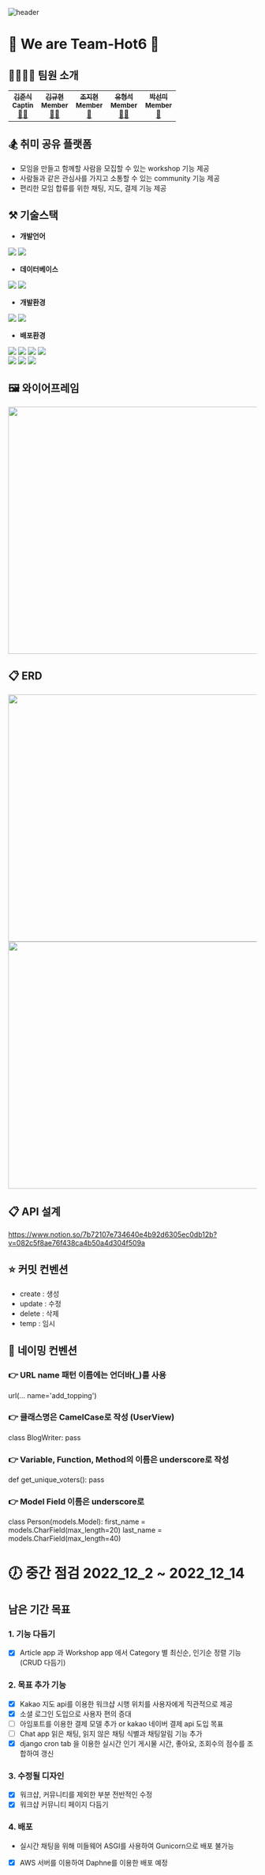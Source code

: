 ![header](https://capsule-render.vercel.app/api?type=waving&color=auto&height=300&section=header&text=🐤Togeduck%&fontSize=90)
# 👋 We are Team-Hot6 👋
## 👨‍👩‍👧‍👦 팀원 소개
<table>
  <tr>
    <td align="center">
      <a href="https://github.com/94KJS">
        <sub><b>김준식</b></sub></a><br />
        <sub><b>Captin</b></sub></a><br />
        <a href="https://github.com/94KJS">🙍‍♂️</a>
    </td>
    <td align="center">
      <a href="https://github.com/9yuhyeon">
        <sub><b>김규현</b></sub></a><br />
        <sub><b>Member</b></sub></a><br />
        <a href="https://github.com/9yuhyeon">🙍‍♂️</a>
    </td>
    <td align="center">
      <a href="https://github.com/jihyun-cho-0">
        <sub><b>조지현</b></sub></a><br />
        <sub><b>Member</b></sub></a><br />
        <a href="https://github.com/jihyun-cho-0">🙍</a>
    </td>
    <td align="center">
      <a href="https://github.com/Carrotww">
        <sub><b>유형석</b></sub></a><br />
        <sub><b>Member</b></sub></a><br />
        <a href="https://github.com/Carrotww">🙍‍♂️</a>
    </td>
    <td align="center">
      <a href="https://github.com/sunmi-park">
        <sub><b>박선미</b></sub></a><br />
        <sub><b>Member</b></sub></a><br />
        <a href="https://github.com/sunmi-park">🙍</a>
    </td>
  </tr>
</table>

## 🏂 취미 공유 플랫폼
- 모임을 만들고 함께할 사람을 모집할 수 있는 workshop 기능 제공
- 사람들과 같은 관심사를 가지고 소통할 수 있는 community 기능 제공
- 편리한 모임 합류를 위한 채팅, 지도, 결제 기능 제공

## ⚒ 기술스택
- **개발언어** 
<div>
  <img src="https://img.shields.io/badge/python-3776AB?style=for-the-badge&logo=python&logoColor=white">
  <img src="https://img.shields.io/badge/JavaScript-F7DF1E?style=for-the-badge&logo=JavaScript&logoColor=white">
</div>

- **데이터베이스**
<div>
  <img src="https://img.shields.io/badge/SQLite3-003B57?style=for-the-badge&logo=SQLite&logoColor=white">
  <img src="https://img.shields.io/badge/PostgreSQL-4169E1?style=for-the-badge&logo=PostgreSQL&logoColor=white">
</div>

- **개발환경**
<div>
  <img src="https://img.shields.io/badge/django rest framework-092E20?style=for-the-badge&logo=django&logoColor=white"> 
  <img src="https://img.shields.io/badge/django channels-83B81A?style=for-the-badge&logo=django&logoColor=white">
</div>

- **배포환경** 
<div>
  <img src="https://img.shields.io/badge/Docker-2496ED?style=for-the-badge&logo=Docker&logoColor=white">
  <img src="https://img.shields.io/badge/Ubuntu-E95420?style=for-the-badge&logo=Ubuntu&logoColor=white">
  <img src="https://img.shields.io/badge/Daphne-092E20?style=for-the-badge&logo=Daphne&logoColor=white">
  <img src="https://img.shields.io/badge/NGINX-009639?style=for-the-badge&logo=NGINX&logoColor=white">
</div>
<div>
  <img src="https://img.shields.io/badge/EC2-FF9900?style=for-the-badge&logo=Amazon EC2&logoColor=white">
  <img src="https://img.shields.io/badge/aws s3-569A31?style=for-the-badge&logo=Amazon S3&logoColor=white">
  <img src="https://img.shields.io/badge/aws cloudfront-232F3E?style=for-the-badge&logo=Amazon AWS&logoColor=white">
</div>

## 🖼️ 와이어프레임
<img src="https://user-images.githubusercontent.com/113074921/207654055-4deed7a7-cf6e-452f-8746-f2442abe286c.png" width="700px" height="500px">

## 📋 ERD
<img src="https://user-images.githubusercontent.com/113074921/207654453-b67f223a-c317-4fea-837f-3d2d984530ae.png" width="700px" height="500px">
<img src="https://user-images.githubusercontent.com/113074921/207654666-9f69b4fb-1988-478e-9892-cde01d9c99ad.png" width="700px" height="500px">

## 📋 API 설계
https://www.notion.so/7b72107e734640e4b92d6305ec0db12b?v=082c5f8ae76f438ca4b50a4d304f509a

## ⭐ 커밋 컨벤션
 - create : 생성
 - update : 수정
 - delete : 삭제
 - temp : 임시

## 🌈 네이밍 컨벤션

### 👉 URL name 패턴 이름에는 언더바(_)를 사용
url(...
name='add_topping')

### 👉 클래스명은 CamelCase로 작성 (UserView)
class BlogWriter:
pass

### 👉 Variable, Function, Method의 이름은 underscore로 작성
def get_unique_voters():
pass

### 👉 Model Field 이름은 underscore로 
class Person(models.Model):
first_name = models.CharField(max_length=20)
last_name = models.CharField(max_length=40)

# 🕖 중간 점검 2022_12_2 ~ 2022_12_14
## 남은 기간 목표
### 1. 기능 다듬기
- [x] Article app 과 Workshop app 에서 Category 별 최신순, 인기순 정렬 기능(CRUD 다듬기)

### 2. 목표 추가 기능
- [x] Kakao 지도 api를 이용한 워크샵 시행 위치를 사용자에게 직관적으로 제공
- [x] 소셜 로그인 도입으로 사용자 편의 증대
- [ ] 아임포트를 이용한 결제 모델 추가 or kakao 네이버 결제 api 도입 목표
- [ ] Chat app 읽은 채팅, 읽지 않은 채팅 식별과 채팅알림 기능 추가
- [x] django cron tab 을 이용한 실시간 인기 게시물 시간, 좋아요, 조회수의 점수를 조합하여 갱신

### 3. 수정될 디자인
- [x] 워크샵, 커뮤니티를 제외한 부분 전반적인 수정
- [x] 워크샵 커뮤니티 페이지 다듬기

### 4. 배포
- 실시간 채팅을 위해 미들웨어 ASGI를 사용하여 Gunicorn으로 배포 불가능
- [x] AWS 서버를 이용하여 Daphne를 이용한 배포 예정

